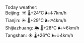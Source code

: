 Today weather:  
Beijing: ☀️   🌡️+24°C 🌬️↓7km/h  
Tianjin: ☀️   🌡️+29°C 🌬️↗4km/h  
Shijiazhuang: 🌦   🌡️+28°C 🌬️↘6km/h  
Tangshan: ☀️   🌡️+26°C 🌬️↓4km/h  
